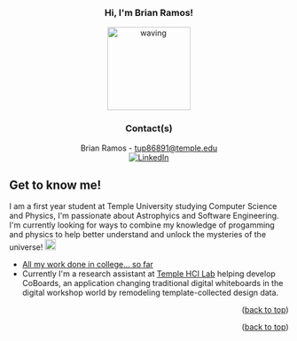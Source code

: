 <!-- Improved compatibility of back to top link: See: https://github.com/othneildrew/Best-README-Template/pull/73 -->
<a name="readme-top"></a>
<!-- PROJECT SHIELDS -->
<!--
*** I'm using markdown "reference style" links for readability.
*** Reference links are enclosed in brackets [ ] instead of parentheses ( ).
*** See the bottom of this document for the declaration of the reference variables
*** for contributors-url, forks-url, etc. This is an optional, concise syntax you may use.
*** https://www.markdownguide.org/basic-syntax/#reference-style-links
-->
<!-- PROJECT LOGO -->
<br />
<div align="center">
<h3 align="center">Hi, I'm Brian Ramos!</h3>

<img src="https://ineedanime.com/wp-content/uploads/2021/09/hinata-shoyo-waving-Haikyuu-1.gif" alt="waving" height="150"/>

<!--   
<img src = "https://ineedanime.com/wp-content/uploads/2021/09/hinata-shoyo-waving-Haikyuu-1.gif"> <br/> -->
  
### Contact(s)
Brian Ramos - tup86891@temple.edu </br>
[![LinkedIn][linkedin-shield]](https://www.linkedin.com/in/brianramos1/)
  <p align="center">
    
  </p>
</div>

<!-- ABOUT THE PROJECT -->

## Get to know me!
I am a first year student at Temple University studying Computer Science and Physics, I'm passionate about Astrophyics and Software Engineering. I'm currently looking for ways to combine my knowledge of progamming and physics to help better understand and unlock the mysteries of the universe! <img src = "https://user-images.githubusercontent.com/78388073/198618105-c638a11a-5514-42b3-8d76-708da86d1a75.png" alt = "universe" height = "20"/>
- <a href="https://github.com/RamosBros/brianCollegeWork">All my work done in college... so far</a>
- Currently I'm a research assistant at [Temple HCI Lab](http://stevemacn.github.io/people/) helping develop CoBoards, an application changing traditional digital whiteboards in the digital workshop world by remodeling template-collected design data.



<p align="right">(<a href="#readme-top">back to top</a>)</p>

<!-- ROADMAP -->

<!-- ## Roadmap/Goals!
<details>

  <summary> Short Term Goals</summary>
  
-  [ ] Publish a research paper
-  [ ] Go to atleast 5 hackathons this year
-  [ ] Get an internship
</details>

<details>

<summary> Long term goals</summary>

- [ ] Get a job doing something I love
- [ ] Graduate
- [ ] Become a better student

</details> -->



<p align="right">(<a href="#readme-top">back to top</a>)</p>

<!-- MARKDOWN LINKS & IMAGES -->
<!-- https://www.markdownguide.org/basic-syntax/#reference-style-links -->

[contributors-shield]: https://img.shields.io/github/contributors/RamosBros/brianCollegeWork.svg?style=for-the-badge

[contributors-url]: https://github.com/RamosBros/brianCollegeWork/graphs/contributors

[forks-shield]: https://img.shields.io/github/forks/RamosBros/brianCollegeWork.svg?style=for-the-badge

[forks-url]: https://github.com/RamosBros/brianCollegeWork/network/members

[stars-shield]: https://img.shields.io/github/stars/RamosBros/brianCollegeWork.svg?style=for-the-badge

[Personal-Shield]: https://img.shields.io/badge/Personal%20Website-Click%20Me!-red

[linkedin-shield]: https://img.shields.io/badge/-LinkedIn-black.svg?style=for-the-badge&logo=linkedin&colorB=555

[linkedin-url]: https://linkedin.com/in/linkedin_username



